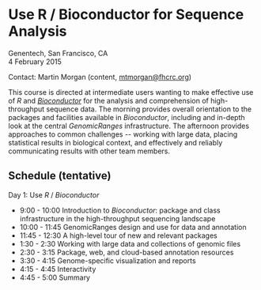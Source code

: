 Use R / Bioconductor for Sequence Analysis
==========================================

Genentech, San Francisco, CA<br />
4 February 2015

Contact: Martin Morgan (content,
[mtmorgan@fhcrc.org](mailto:mtmorgan@fhcrc.org))

This course is directed at intermediate users wanting to make
effective use of _R_ and _[Bioconductor](http://bioconductor.org)_ for
the analysis and comprehension of high-throughput sequence data. The
morning provides overall orientation to the packages and facilities
available in _Bioconductor_, including and in-depth look at the
central _GenomicRanges_ infrastructure. The afternoon provides
approaches to common challenges -- working with large data, placing
statistical results in biological context, and effectively and
reliably communicating results with other team members.


Schedule (tentative)
--------------------

Day 1: Use _R_ / _Bioconductor_

- 9:00 - 10:00 Introduction to _Bioconductor_: package and class
  infrastructure in the high-throughput sequencing landscape
- 10:00 - 11:45 GenomicRanges design and use for data and annotation
- 11:45 - 12:30 A high-level tour of new and relevant packages
- 1:30 - 2:30 Working with large data and collections of genomic files
- 2:30 - 3:15 Package, web, and cloud-based annotation resources
- 3:30 - 4:15 Genome-specific visualization and reports
- 4:15 - 4:45 Interactivity
- 4:45 - 5:00 Summary
